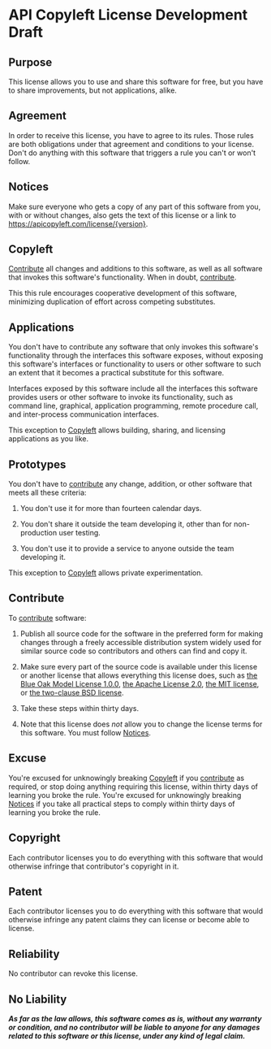 # API Copyleft License Development Draft

## Purpose

<!-- See https://writing.kemitchell.com/2019/01/10/Discipline-Stated-Purpose.html -->

This license allows you to use and share this software for free, but you have to share improvements, but not applications, alike.

<!-- Based on the Purpose section of Parity 7.0.0 -->

## Agreement

In order to receive this license, you have to agree to its rules.  Those rules are both obligations under that agreement and conditions to your license.  Don't do anything with this software that triggers a rule you can't or won't follow.

<!-- Identical to the Agreement section of Parity 7.0.0 -->

## Notices

Make sure everyone who gets a copy of any part of this software from you, with or without changes, also gets the text of this license or a link to <https://apicopyleft.com/license/{version}>.

<!-- Based on the Notices section of Parity 7.0.0 -->

## Copyleft

[Contribute](#contribute) all changes and additions to this software, as well as all software that invokes this software's functionality.  When in doubt, [contribute](#contribute).

<!-- Based on the Copyleft section of Parity 7.0.0 -->

This this rule encourages cooperative development of this software, minimizing duplication of effort across competing substitutes.

## Applications

You don't have to contribute any software that only invokes this software's functionality through the interfaces this software exposes, without exposing this software's interfaces or functionality to users or other software to such an extent that it becomes a practical substitute for this software.

Interfaces exposed by this software include all the interfaces this software provides users or other software to invoke its functionality, such as command line, graphical, application programming, remote procedure call, and inter-process communication interfaces.

This exception to [Copyleft](#copyleft) allows building, sharing, and licensing applications as you like.

## Prototypes

You don't have to [contribute](#contribute) any change, addition, or other software that meets all these criteria:

1.  You don't use it for more than fourteen calendar days.

2.  You don't share it outside the team developing it, other than for non-production user testing.

3.  You don't use it to provide a service to anyone outside the team developing it.

<!-- Based on the Prototypes section of Parity 7.0.0 -->

This exception to [Copyleft](#copyleft) allows private experimentation.

## Contribute

To [contribute](#contribute) software:

1.  Publish all source code for the software in the preferred form for making changes through a freely accessible distribution system widely used for similar source code so contributors and others can find and copy it.

2.  Make sure every part of the source code is available under this license or another license that allows everything this license does, such as [the Blue Oak Model License 1.0.0](https://blueoakcouncil.org/license/1.0.0), [the Apache License 2.0](https://www.apache.org/licenses/LICENSE-2.0.html), [the MIT license](https://spdx.org/licenses/MIT.html), or [the two-clause BSD license](https://spdx.org/licenses/BSD-2-Clause.html).

3.  Take these steps within thirty days.

4.  Note that this license does _not_ allow you to change the license terms for this software.  You must follow [Notices](#notices).

<!-- Based on the Contribute section of Parity 7.0.0 -->

## Excuse

You're excused for unknowingly breaking [Copyleft](#copyleft) if you [contribute](#contribute) as required, or stop doing anything requiring this license, within thirty days of learning you broke the rule.  You're excused for unknowingly breaking [Notices](#notices) if you take all practical steps to comply within thirty days of learning you broke the rule.

<!-- Identical to the Excuse section of Parity 7.0.0 -->

## Copyright

Each contributor licenses you to do everything with this software that would otherwise infringe that contributor's copyright in it.

<!-- Identical to the Copyright section of the Blue Oak Model License 1.0.0 -->

## Patent

Each contributor licenses you to do everything with this software that would otherwise infringe any patent claims they can license or become able to license.

<!-- Identical to the Patent section of the Blue Oak Model License 1.0.0 -->

## Reliability

No contributor can revoke this license.

<!-- Identical to the Reliability section of the Blue Oak Model License 1.0.0 -->

<!-- Express irrevocability.  Note that headings are _not_ disclaimed, and reliance evokes the relevant legal concept. -->

## No Liability

***As far as the law allows, this software comes as is, without any warranty or condition, and no contributor will be liable to anyone for any damages related to this software or this license, under any kind of legal claim.***

<!-- Identical to the No Liability section of the Blue Oak Model License 1.0.0 -->

<!-- Plain text renderings of the license should use symbols, like asterisks, rather than ALL CAPS, for conspicuity. -->
